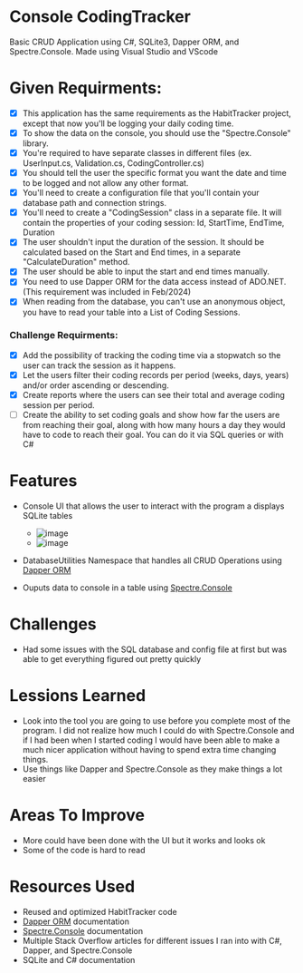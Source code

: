 # Console CodingTracker
  
  Basic CRUD Application using C#, SQLite3, Dapper ORM, and Spectre.Console. Made using Visual Studio and VScode
  
# Given Requirments:
  - [x] This application has the same requirements as the HabitTracker project, except that now you'll be logging your daily coding time.
  - [x] To show the data on the console, you should use the "Spectre.Console" library.
  - [x] You're required to have separate classes in different files (ex. UserInput.cs, Validation.cs, CodingController.cs)
  - [x] You should tell the user the specific format you want the date and time to be logged and not allow any other format.
  - [x] You'll need to create a configuration file that you'll contain your database path and connection strings.
  - [x] You'll need to create a "CodingSession" class in a separate file. It will contain the properties of your coding session: Id, StartTime, EndTime, Duration
  - [x] The user shouldn't input the duration of the session. It should be calculated based on the Start and End times, in a separate "CalculateDuration" method.
  - [x] The user should be able to input the start and end times manually.
  - [x] You need to use Dapper ORM for the data access instead of ADO.NET. (This requirement was included in Feb/2024)
  - [x] When reading from the database, you can't use an anonymous object, you have to read your table into a List of Coding Sessions.

### Challenge Requirments:
  - [x] Add the possibility of tracking the coding time via a stopwatch so the user can track the session as it happens.
  - [x] Let the users filter their coding records per period (weeks, days, years) and/or order ascending or descending.
  - [x] Create reports where the users can see their total and average coding session per period.
  - [ ] Create the ability to set coding goals and show how far the users are from reaching their goal, along with how many hours a day they would have to code to reach their goal. You can do it via SQL queries or with C#

# Features
  * Console UI that allows the user to interact with the program a displays SQLite tables
      * ![image](https://github.com/user-attachments/assets/5a996c5f-6cee-4c36-b7f7-9885b2184f32)
      * ![image](https://github.com/user-attachments/assets/8c9bcbde-d8ed-41bc-ba97-cae3339ada79)

  * DatabaseUtilities Namespace that handles all CRUD Operations using [Dapper ORM](https://www.learndapper.com/)
  * Ouputs data to console in a table using [Spectre.Console](https://spectreconsole.net/)

# Challenges
  * Had some issues with the SQL database and config file at first but was able to get everything figured out pretty quickly

# Lessions Learned
  * Look into the tool you are going to use before you complete most of the program. I did not realize how much I could do with Spectre.Console and if I had been when I started coding I would have been able to make a much nicer application without having to spend extra time changing things.
  * Use things like Dapper and Spectre.Console as they make things a lot easier

# Areas To Improve
  * More could have been done with the UI but it works and looks ok
  * Some of the code is hard to read

# Resources Used
  * Reused and optimized HabitTracker code
  * [Dapper ORM](https://www.learndapper.com/) documentation
  * [Spectre.Console](https://spectreconsole.net/) documentation
  * Multiple Stack Overflow articles for different issues I ran into with C#, Dapper, and Spectre.Console
  * SQLite and C# documentation
